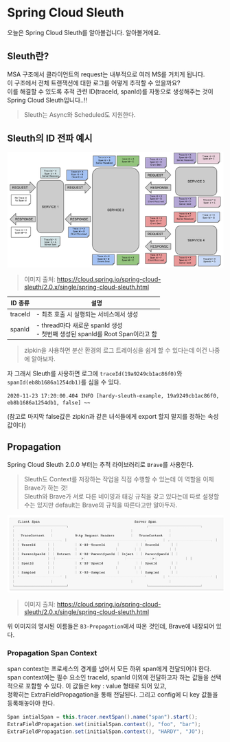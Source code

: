# Spring Cloud Sleuth
오늘은 Spring Cloud Sleuth를 알아볼겁니다. 알아볼거에요.

## Sleuth란?
MSA 구조에서 클라이언트의 request는 내부적으로 여러 MS를 거치게 됩니다.<br>
이 구조에서 전체 트랜잭션에 대한 로그를 어떻게 추적할 수 있을까요?<br>
이를 해결할 수 있도록 추적 관련 ID(traceId, spanId)를 자동으로 생성해주는 것이 Spring Cloud Sleuth입니다..!!
> Sleuth는 Async와 Scheduled도 지원한다.

## Sleuth의 ID 전파 예시
![sleuth_1](img/sleuth_1.png)
> 이미지 출처: https://cloud.spring.io/spring-cloud-sleuth/2.0.x/single/spring-cloud-sleuth.html

ID 종류 | 설명
-------|-------
traceId | - 최초 호출 시 실행되는 서비스에서 생성
spanId | - thread마다 새로운 spanId 생성<br>- 첫번째 생성된 spanId를 Root Span이라고 함

> zipkin을 사용하면 분산 환경의 로그 트레이싱을 쉽게 할 수 있다는데 이건 나중에 알아보자.

자 그래서 Sleuth를 사용하면 로그에 ```traceId(19a9249cb1ac86f0)```와 ```spanId(eb8b1686a1254db1)```를 심을 수 있다.
```
2020-11-23 17:20:00.404 INFO [hardy-sleuth-example, 19a9249cb1ac86f0, eb8b1686a1254db1, false] ~~
```
(참고로 마지막 false값은 zipkin과 같은 녀석들에게 export 할지 말지를 정하는 속성 값이다) 

## Propagation
Spring Cloud Sleuth 2.0.0 부터는 추적 라이브러리로 ```Brave```를 사용한다.
> Sleuth도 Context를 저장하는 작업을 직접 수행할 수 있는데 이 역할을 이제 Brave가 하는 것!<br>
> Sleuth와 Brave가 서로 다른 네이밍과 태깅 규칙을 갖고 있다는데 따로 설정할 수는 있지만 default는 Brave의 규칙을 따른다고만 알아두자.

![sleuth_2](img/sleuth_2.jpg)
> 이미지 출처: https://cloud.spring.io/spring-cloud-sleuth/2.0.x/single/spring-cloud-sleuth.html

위 이미지의 명시된 이름들은 ```B3-Propagation```에서 따온 것인데, Brave에 내장되어 있다.

### Propagation Span Context
span context는 프로세스의 경계를 넘어서 모든 하위 span에게 전달되어야 한다.<br>
span context에는 필수 요소인 traceId, spanId 이외에 전달하고자 하는 값들을 선택적으로 포함할 수 있다. 이 값들은 key : value 형태로 되어 있고, <br>
정확히는 ExtraFieldPropagation을 통해 전달된다. 그리고 config에 디 key 값들을 등록해놓아야 한다.
```java
Span intialSpan = this.tracer.nextSpan().name("span").start();
ExtraFieldPropagation.set(initialSpan.context(), "foo", "bar");
ExtraFieldPropagation.set(initialSpan.context(), "HARDY", "JO");
```
